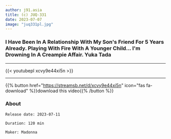 ```yaml
---
author: j91.asia
title: (c) JUQ-331
date: 2023-07-07
image: "juq331pl.jpg"
---
```


### I Have Been In A Relationship With My Son's Friend For 5 Years Already. Playing With Fire With A Younger Child... I'm Drowning In A Creampie Affair. Yuka Tada
___

{{< youtubepl xcvy9e44xi5n >}}
___

{{% button href="https://streamsb.net/d/xcvy9e44xi5n" icon="fas fa-download" %}}download this video{{% /button %}}
### About

`Release date: 2023-07-11`

`Duration: 120 min`

`Maker:	Madonna`